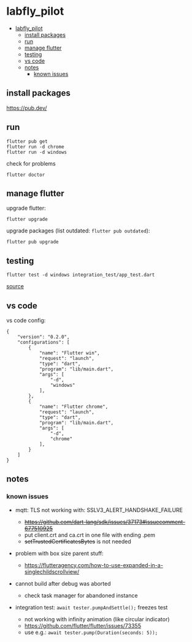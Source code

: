 # labfly_pilot

- [labfly_pilot](#labfly_pilot)
  - [install packages](#install-packages)
  - [run](#run)
  - [manage flutter](#manage-flutter)
  - [testing](#testing)
  - [vs code](#vs-code)
  - [notes](#notes)
    - [known issues](#known-issues)

## install packages

https://pub.dev/

## run

```
flutter pub get
flutter run -d chrome
flutter run -d windows
```

check for problems
```
flutter doctor
```

## manage flutter

upgrade flutter:
```
flutter upgrade
```

upgrade packages (list outdated: `flutter pub outdated`):
```
flutter pub upgrade
```

## testing

```
flutter test -d windows integration_test/app_test.dart
```

[source](https://flutter.dev/docs/cookbook/testing/integration/introduction)

## vs code

vs code config:
```
{
    "version": "0.2.0",
    "configurations": [
        {
            "name": "Flutter win",
            "request": "launch",
            "type": "dart",
            "program": "lib/main.dart",
            "args": [
                "-d",
                "windows"
            ],
        },
        {
            "name": "Flutter chrome",
            "request": "launch",
            "type": "dart",
            "program": "lib/main.dart",
            "args": [
                "-d",
                "chrome"
            ],
        }
    ]
}
```

## notes


### known issues


* mqtt: TLS not working with: SSLV3_ALERT_HANDSHAKE_FAILURE
  * ~~https://github.com/dart-lang/sdk/issues/37173#issuecomment-677510925~~
  * put client.crt and ca.crt in one file with ending .pem
  * ~~setTrustedCertificatesBytes~~ is not needed

* problem with box size parent stuff:
  * https://flutteragency.com/how-to-use-expanded-in-a-singlechildscrollview/

* cannot build after debug was aborted
  * check task manager for abandoned instance

* integration test: `await tester.pumpAndSettle();` freezes test
  * not working with infinity animation (like circular indicator)
  * https://github.com/flutter/flutter/issues/73355
  * use e.g.: `await tester.pump(Duration(seconds: 5));`